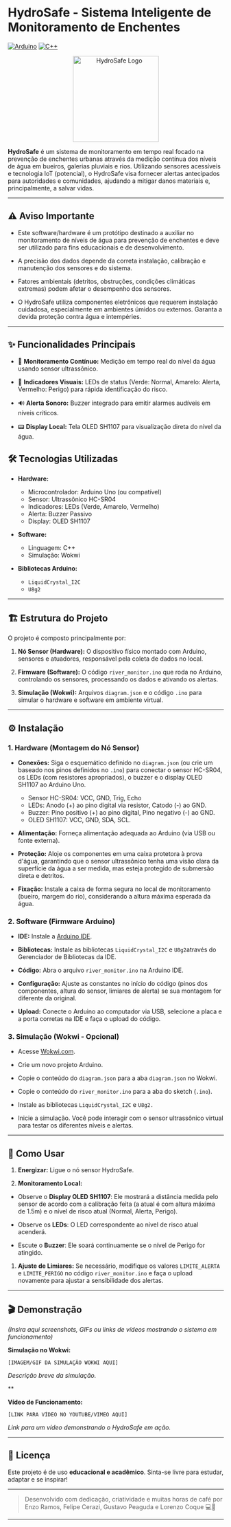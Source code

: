 # HydroSafe - Sistema Inteligente de Monitoramento de Enchentes

[](https://#)[](LICENSE)
[![Arduino](https://img.shields.io/badge/Arduino-00979D?style=for-the-badge&logo=arduino&logoColor=white)](https://www.arduino.cc/)
[![C++](https://img.shields.io/badge/C%2B%2B-00599C?style=for-the-badge&logo=c%2B%2B&logoColor=white)](https://isocpp.org/)

<p align="center">
  <img src="link/para/hydrosafe_logo_sem_fundo.png" alt="HydroSafe Logo" width="200"/>
</p>

**HydroSafe** é um sistema de monitoramento em tempo real focado na prevenção de enchentes urbanas através da medição contínua dos níveis de água em bueiros, galerias pluviais e rios. Utilizando sensores acessíveis e tecnologia IoT (potencial), o HydroSafe visa fornecer alertas antecipados para autoridades e comunidades, ajudando a mitigar danos materiais e, principalmente, a salvar vidas.

---

## ⚠️ Aviso Importante

- Este software/hardware é um protótipo destinado a auxiliar no monitoramento de níveis de água para prevenção de enchentes e deve ser utilizado para fins educacionais e de desenvolvimento.

- A precisão dos dados depende da correta instalação, calibração e manutenção dos sensores e do sistema.

- Fatores ambientais (detritos, obstruções, condições climáticas extremas) podem afetar o desempenho dos sensores.

- O HydroSafe utiliza componentes eletrônicos que requerem instalação cuidadosa, especialmente em ambientes úmidos ou externos. Garanta a devida proteção contra água e intempéries.

---

## ✨ Funcionalidades Principais

- 🌊 **Monitoramento Contínuo:** Medição em tempo real do nível da água usando sensor ultrassônico.

- 🚦 **Indicadores Visuais:** LEDs de status (Verde: Normal, Amarelo: Alerta, Vermelho: Perigo) para rápida identificação do risco.

- 🔊 **Alerta Sonoro:** Buzzer integrado para emitir alarmes audíveis em níveis críticos.

- 📟 **Display Local:** Tela OLED SH1107 para visualização direta do nível da água.

## 🛠️ Tecnologias Utilizadas

- **Hardware:**
  - Microcontrolador: Arduino Uno (ou compatível)
  - Sensor: Ultrassônico HC-SR04
  - Indicadores: LEDs (Verde, Amarelo, Vermelho)
  - Alerta: Buzzer Passivo
  - Display: OLED SH1107

- **Software:**
  - Linguagem: C++
  - Simulação: Wokwi

- **Bibliotecas Arduino:**
  - `LiquidCrystal_I2C`
  - `U8g2`

---

## 🏗️ Estrutura do Projeto

O projeto é composto principalmente por:

1. **Nó Sensor (Hardware):** O dispositivo físico montado com Arduino, sensores e atuadores, responsável pela coleta de dados no local.

1. **Firmware (Software):** O código `river_monitor.ino` que roda no Arduino, controlando os sensores, processando os dados e ativando os alertas.

1. **Simulação (Wokwi):** Arquivos `diagram.json` e o código `.ino` para simular o hardware e software em ambiente virtual.

---

## ⚙️ Instalação

### 1. Hardware (Montagem do Nó Sensor)

- **Conexões:** Siga o esquemático definido no `diagram.json` (ou crie um baseado nos pinos definidos no `.ino`) para conectar o sensor HC-SR04, os LEDs (com resistores apropriados), o buzzer e o display OLED SH1107 ao Arduino Uno.
  - Sensor HC-SR04: VCC, GND, Trig, Echo
  - LEDs: Anodo (+) ao pino digital via resistor, Catodo (-) ao GND.
  - Buzzer: Pino positivo (+) ao pino digital, Pino negativo (-) ao GND.
  - OLED SH1107: VCC, GND, SDA, SCL.

- **Alimentação:** Forneça alimentação adequada ao Arduino (via USB ou fonte externa).

- **Proteção:** Aloje os componentes em uma caixa protetora à prova d'água, garantindo que o sensor ultrassônico tenha uma visão clara da superfície da água a ser medida, mas esteja protegido de submersão direta e detritos.

- **Fixação:** Instale a caixa de forma segura no local de monitoramento (bueiro, margem do rio), considerando a altura máxima esperada da água.

### 2. Software (Firmware Arduino)

- **IDE:** Instale a [Arduino IDE](https://www.arduino.cc/en/software).

- **Bibliotecas:** Instale as bibliotecas `LiquidCrystal_I2C` e `U8g2`através do Gerenciador de Bibliotecas da IDE.

- **Código:** Abra o arquivo `river_monitor.ino` na Arduino IDE.

- **Configuração:** Ajuste as constantes no início do código (pinos dos componentes, altura do sensor, limiares de alerta) se sua montagem for diferente da original.

- **Upload:** Conecte o Arduino ao computador via USB, selecione a placa e a porta corretas na IDE e faça o upload do código.

### 3. Simulação (Wokwi - Opcional)

- Acesse [Wokwi.com](https://wokwi.com/).

- Crie um novo projeto Arduino.

- Copie o conteúdo do `diagram.json` para a aba `diagram.json` no Wokwi.

- Copie o conteúdo do `river_monitor.ino` para a aba do sketch (`.ino`).

- Instale as bibliotecas `LiquidCrystal_I2C` e `U8g2.`

- Inicie a simulação. Você pode interagir com o sensor ultrassônico virtual para testar os diferentes níveis e alertas.

---

## 🚀 Como Usar

1. **Energizar:** Ligue o nó sensor HydroSafe.

1. **Monitoramento Local:**

- Observe o **Display OLED SH1107**: Ele mostrará a distância medida pelo sensor de acordo com a calibração feita (a atual é com altura máxima de 1.5m) e o nível de risco atual (Normal, Alerta, Perigo).

- Observe os **LEDs**: O LED correspondente ao nível de risco atual acenderá.

- Escute o **Buzzer**: Ele soará continuamente se o nível de Perigo for atingido.

1. **Ajuste de Limiares:** Se necessário, modifique os valores `LIMITE_ALERTA` e `LIMITE_PERIGO` no código `river_monitor.ino` e faça o upload novamente para ajustar a sensibilidade dos alertas.

---

## 🎬 Demonstração

*(Insira aqui screenshots, GIFs ou links de vídeos mostrando o sistema em funcionamento)*

**Simulação no Wokwi:**

```
[IMAGEM/GIF DA SIMULAÇÃO WOKWI AQUI]
```

*Descrição breve da simulação.*

**

**Vídeo de Funcionamento:**

```
[LINK PARA VÍDEO NO YOUTUBE/VIMEO AQUI]
```

*Link para um vídeo demonstrando o HydroSafe em ação.*

---



## 📄 Licença

Este projeto é de uso **educacional e acadêmico**. Sinta-se livre para estudar, adaptar e se inspirar! 

---

> Desenvolvido com dedicação, criatividade e muitas horas de café por Enzo Ramos, Felipe Cerazi, Gustavo Peaguda e Lorenzo Coque 💻🍷



---
